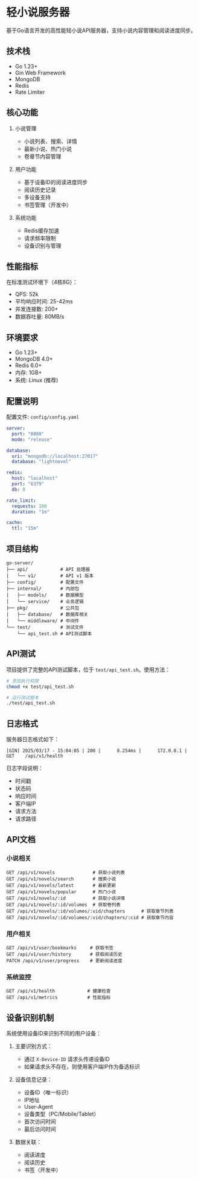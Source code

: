 # 轻小说服务器

基于Go语言开发的高性能轻小说API服务器，支持小说内容管理和阅读进度同步。

## 技术栈

- Go 1.23+
- Gin Web Framework
- MongoDB
- Redis
- Rate Limiter

## 核心功能

1. 小说管理

   - 小说列表、搜索、详情
   - 最新小说、热门小说
   - 卷章节内容管理
2. 用户功能

   - 基于设备ID的阅读进度同步
   - 阅读历史记录
   - 多设备支持
   - 书签管理（开发中）
3. 系统功能

   - Redis缓存加速
   - 请求频率限制
   - 设备识别与管理

## 性能指标

在标准测试环境下（4核8G）：

- QPS: 52k
- 平均响应时间: 25-42ms
- 并发连接数: 200+
- 数据吞吐量: 80MB/s

## 环境要求

- Go 1.23+
- MongoDB 4.0+
- Redis 6.0+
- 内存: 1GB+
- 系统: Linux (推荐)

## 配置说明

配置文件: `config/config.yaml`

```yaml
server:
  port: "8080"
  mode: "release"

database:
  uri: "mongodb://localhost:27017"
  database: "lightnovel"

redis:
  host: "localhost"
  port: "6379"
  db: 0

rate_limit:
  requests: 100
  duration: "1m"

cache:
  ttl: "15m"
```

## 项目结构

```
go-server/
├── api/            # API 处理器
│   └── v1/         # API v1 版本
├── config/         # 配置文件
├── internal/       # 内部包
│   ├── models/     # 数据模型
│   └── service/    # 业务逻辑
├── pkg/            # 公共包
│   ├── database/   # 数据库相关
│   └── middleware/ # 中间件
└── test/           # 测试文件
    └── api_test.sh # API测试脚本
```

## API测试

项目提供了完整的API测试脚本，位于 `test/api_test.sh`。使用方法：

```bash
# 添加执行权限
chmod +x test/api_test.sh

# 运行测试脚本
./test/api_test.sh
```

## 日志格式

服务器日志格式如下：

```
[GIN] 2025/03/17 - 15:04:05 | 200 |      8.254ms |      172.0.0.1 | GET    /api/v1/health
```

日志字段说明：

- 时间戳
- 状态码
- 响应时间
- 客户端IP
- 请求方法
- 请求路径

## API文档

### 小说相关

```
GET /api/v1/novels              # 获取小说列表
GET /api/v1/novels/search       # 搜索小说
GET /api/v1/novels/latest       # 最新更新
GET /api/v1/novels/popular      # 热门小说
GET /api/v1/novels/:id          # 获取小说详情
GET /api/v1/novels/:id/volumes  # 获取卷列表
GET /api/v1/novels/:id/volumes/:vid/chapters      # 获取章节列表
GET /api/v1/novels/:id/volumes/:vid/chapters/:cid # 获取章节内容
```

### 用户相关

```
GET /api/v1/user/bookmarks     # 获取书签
GET /api/v1/user/history       # 获取阅读历史
PATCH /api/v1/user/progress    # 更新阅读进度
```

### 系统监控

```
GET /api/v1/health            # 健康检查
GET /api/v1/metrics           # 性能指标
```

## 设备识别机制

系统使用设备ID来识别不同的用户设备：

1. 主要识别方式：

   - 通过 `X-Device-ID` 请求头传递设备ID
   - 如果请求头不存在，则使用客户端IP作为备选标识
2. 设备信息记录：

   - 设备ID（唯一标识）
   - IP地址
   - User-Agent
   - 设备类型（PC/Mobile/Tablet）
   - 首次访问时间
   - 最后访问时间
3. 数据关联：

   - 阅读进度
   - 阅读历史
   - 书签（开发中）
